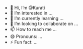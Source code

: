 - 👋 Hi, I’m @Kurati
- 👀 I’m interested in ...
- 🌱 I’m currently learning ...
- 💞️ I’m looking to collaborate on ...
- 📫 How to reach me ...
- 😄 Pronouns: ...
- ⚡ Fun fact: ...

<!---
laghuza/laghuza is a ✨ special ✨ repository because its `README.md` (this file) appears on your GitHub profile.
You can click the Preview link to take a look at your changes.
--->
